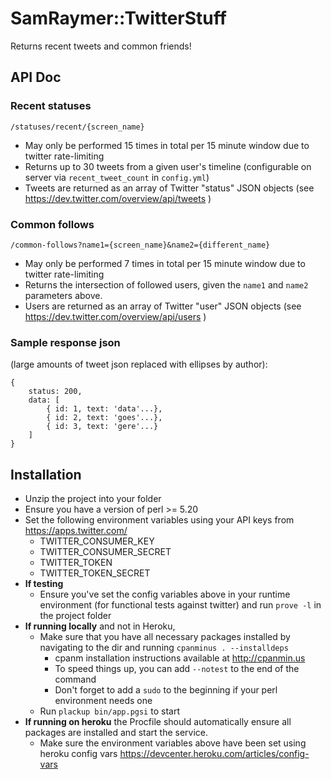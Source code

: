 
# SamRaymer::TwitterStuff

Returns recent tweets and common friends!

## API Doc
### Recent statuses
`/statuses/recent/{screen_name}`

* May only be performed 15 times in total per 15 minute window due to twitter rate-limiting
* Returns up to 30 tweets from a given user's timeline (configurable on server via `recent_tweet_count` in `config.yml`)
* Tweets are returned as an array of Twitter "status" JSON objects (see https://dev.twitter.com/overview/api/tweets )

### Common follows
`/common-follows?name1={screen_name}&name2={different_name}`

* May only be performed 7 times in total per 15 minute window due to twitter rate-limiting
* Returns the intersection of followed users, given the `name1` and `name2` parameters above.
* Users are returned as an array of Twitter "user" JSON objects (see https://dev.twitter.com/overview/api/users )

### Sample response json
(large amounts of tweet json replaced with ellipses by author):
```
{ 
    status: 200,
    data: [ 
        { id: 1, text: 'data'...}, 
        { id: 2, text: 'goes'...}, 
        { id: 3, text: 'gere'...} 
    ] 
}
```


## Installation

* Unzip the project into your folder
* Ensure you have a version of perl >= 5.20
* Set the following environment variables using your API keys from https://apps.twitter.com/
    * TWITTER_CONSUMER_KEY
    * TWITTER_CONSUMER_SECRET
    * TWITTER_TOKEN
    * TWITTER_TOKEN_SECRET
* **If testing**
    * Ensure you've set the config variables above in your runtime environment (for functional tests against twitter) and run `prove -l` in the project folder
* **If running locally** and not in Heroku, 
    * Make sure that you have all necessary packages installed by navigating to the dir and running `cpanminus . --installdeps` 
        * cpanm installation instructions available at http://cpanmin.us
        * To speed things up, you can add `--notest` to the end of the command
        * Don't forget to add a `sudo` to the beginning if your perl environment needs one
    * Run `plackup bin/app.pgsi` to start
* **If running on heroku** the Procfile should automatically ensure all packages are installed and start the service.
    * Make sure the environment variables above have been set using heroku config vars https://devcenter.heroku.com/articles/config-vars
